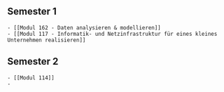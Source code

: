 ## Semester 1
	- [[Modul 162 - Daten analysieren & modellieren]]
	- [[Modul 117 - Informatik- und Netzinfrastruktur für eines kleines Unternehmen realisieren]]
##
## Semester 2
	- [[Modul 114]]
	-